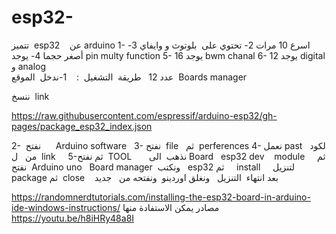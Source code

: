 # esp32-
تتميز  esp32    عن arduino
1- اسرع 10 مرات
2- تحتوي على  بلوتوث و وايفاي
3-أصغر حجما 
4- يوجد   pin multy function
5-   يوجد  16  bwm  chanal
6-  يوجد  12  digital   و analog    
عدد 12
  طريقة  التشغيل  :
   1-ندخل  الموقع  Boards manager

ننسخ  link  

https://raw.githubusercontent.com/espressif/arduino-esp32/gh-pages/package_esp32_index.json

2-  نفتح      Arduino software   
3- نفتح  file   ثم  perferences
4- نعمل past  لكود  من   ل  link     
5-ثم نفتح  TOOL   
    نذهب  الى 
Board   esp32 dev    module 
ثم     نفتح    Arduino uno
  Board manager  
ونكتب   
esp32 
ثم     install     لتنزيل  package 
ثم  close    بعد انتهاء  التنزيل   ونغلق اوردينو  ونفتحه من   جديد

https://randomnerdtutorials.com/installing-the-esp32-board-in-arduino-ide-windows-instructions/
مصادر  يمكن  الاستفادة منها   
https://youtu.be/h8iHRy48a8I
